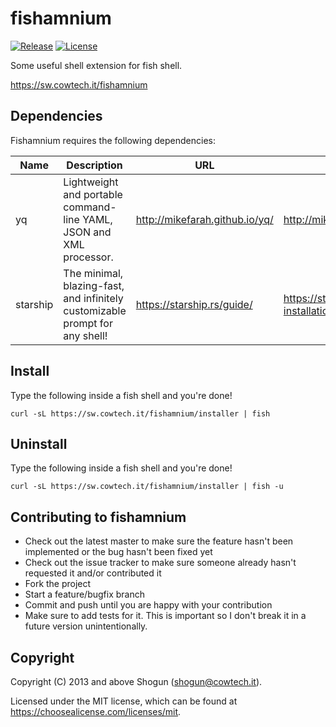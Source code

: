 # fishamnium

[![Release](https://img.shields.io/github/release/ShogunPanda/fishamnium.svg)](https://github.com/ShogunPanda/fishamnium/releases/latest)
[![License](https://img.shields.io/github/license/ShogunPanda/fishamnium.svg)](https://github.com/ShogunPanda/fishamnium/blob/master/LICENSE.md)

Some useful shell extension for fish shell.

https://sw.cowtech.it/fishamnium

## Dependencies

Fishamnium requires the following dependencies:

| Name     | Description                                                                  | URL                            | Installation guide                         |
| -------- | ---------------------------------------------------------------------------- | ------------------------------ | ------------------------------------------ |
| yq       | Lightweight and portable command-line YAML, JSON and XML processor.          | http://mikefarah.github.io/yq/ | http://mikefarah.github.io/yq/#install     |
| starship | The minimal, blazing-fast, and infinitely customizable prompt for any shell! | https://starship.rs/guide/     | https://starship.rs/guide/#🚀-installation |

## Install

Type the following inside a fish shell and you're done!

`curl -sL https://sw.cowtech.it/fishamnium/installer | fish`

## Uninstall

Type the following inside a fish shell and you're done!

`curl -sL https://sw.cowtech.it/fishamnium/installer | fish -u`

## Contributing to fishamnium

- Check out the latest master to make sure the feature hasn't been implemented or the bug hasn't been fixed yet
- Check out the issue tracker to make sure someone already hasn't requested it and/or contributed it
- Fork the project
- Start a feature/bugfix branch
- Commit and push until you are happy with your contribution
- Make sure to add tests for it. This is important so I don't break it in a future version unintentionally.

## Copyright

Copyright (C) 2013 and above Shogun (shogun@cowtech.it).

Licensed under the MIT license, which can be found at https://choosealicense.com/licenses/mit.
